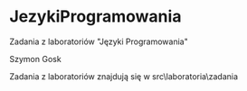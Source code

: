 # JezykiProgramowania

Zadania z laboratoriów "Języki Programowania"

Szymon Gosk

Zadania z laboratoriów znajdują się w src\laboratoria\zadania
